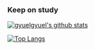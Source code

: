 ### Keep on study
<!--
![header](https://capsule-render.vercel.app/api?type=rounded&color=gradient&text=%20github%20&height=200&fontSize=50&fontColor=FF00FF&textBg=true)
-->

[![gyuelgyuel's github stats](https://github-readme-stats.vercel.app/api?username=gyuelgyuel)](https://github.com/gyuelgyuel)

[![Top Langs](https://github-readme-stats.vercel.app/api/top-langs/?username=gyuelgyuel&layout=compact)](https://github.com/gyuelgyuel/github-readme-stats)

<!--
**gyuelgyuel/gyuelgyuel** is a ✨ _special_ ✨ repository because its `README.md` (this file) appears on your GitHub profile.

Here are some ideas to get you started:

- 🔭 I’m currently working on ...
- 🌱 I’m currently learning ...
- 👯 I’m looking to collaborate on ...
- 🤔 I’m looking for help with ...
- 💬 Ask me about ...
- 📫 How to reach me: ...
- 😄 Pronouns: ...
- ⚡ Fun fact: ...
-->
